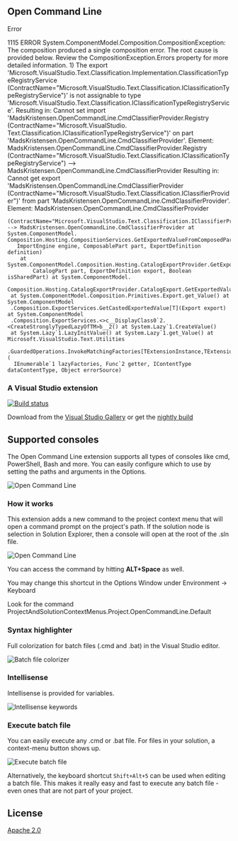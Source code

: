 ## Open Command Line

Error

1115 ERROR System.ComponentModel.Composition.CompositionException: The composition produced a single composition error. 
The root cause is provided below. Review the CompositionException.Errors property for more detailed information. 1) The export 
'Microsoft.VisualStudio.Text.Classification.Implementation.ClassificationTypeRegistryService 
(ContractName="Microsoft.VisualStudio.Text.Classification.IClassificationTypeRegistryService")' is not assignable to type 
'Microsoft.VisualStudio.Text.Classification.IClassificationTypeRegistryService'. Resulting in: Cannot set import 
'MadsKristensen.OpenCommandLine.CmdClassifierProvider.Registry (ContractName="Microsoft.VisualStudio.
Text.Classification.IClassificationTypeRegistryService")' on part 'MadsKristensen.OpenCommandLine.CmdClassifierProvider'.
 Element: MadsKristensen.OpenCommandLine.CmdClassifierProvider.Registry
  (ContractName="Microsoft.VisualStudio.Text.Classification.IClassificationTypeRegistryService") --> 
  MadsKristensen.OpenCommandLine.CmdClassifierProvider Resulting in:
   Cannot get export 'MadsKristensen.OpenCommandLine.CmdClassifierProvider 
   (ContractName="Microsoft.VisualStudio.Text.Classification.IClassifierProvider")' 
   from part 'MadsKristensen.OpenCommandLine.CmdClassifierProvider'. Element: 
   MadsKristensen.OpenCommandLine.CmdClassifierProvider
   
    (ContractName="Microsoft.VisualStudio.Text.Classification.IClassifierProvider") 
	--> MadsKristensen.OpenCommandLine.CmdClassifierProvider at System.ComponentModel.
	Composition.Hosting.CompositionServices.GetExportedValueFromComposedPart(
	   ImportEngine engine, ComposablePart part, ExportDefinition definition) 
	    at System.ComponentModel.Composition.Hosting.CatalogExportProvider.GetExportedValue(
			CatalogPart part, ExportDefinition export, Boolean isSharedPart) at System.ComponentModel.
			Composition.Hosting.CatalogExportProvider.CatalogExport.GetExportedValueCore() 
	 at System.ComponentModel.Composition.Primitives.Export.get_Value() at System.ComponentModel
	 .Composition.ExportServices.GetCastedExportedValue[T](Export export) at System.ComponentModel
	 .Composition.ExportServices.<>c__DisplayClass0`2.<CreateStronglyTypedLazyOfTM>b__2() at System.Lazy`1.CreateValue() 
	 at System.Lazy`1.LazyInitValue() at System.Lazy`1.get_Value() at Microsoft.VisualStudio.Text.Utilities
	 .GuardedOperations.InvokeMatchingFactories[TExtensionInstance,TExtensionFactory,TMetadataView](
	  IEnumerable`1 lazyFactories, Func`2 getter, IContentType dataContentType, Object errorSource) 


### A Visual Studio extension

[![Build status](https://ci.appveyor.com/api/projects/status/1jah71aylecjbkeh?svg=true)](https://ci.appveyor.com/project/madskristensen/opencommandline)

Download from the
[Visual Studio Gallery](https://visualstudiogallery.msdn.microsoft.com/4e84e2cf-2d6b-472a-b1e2-b84932511379)
or get the
[nightly build](http://vsixgallery.com/extension/f4ab1e64-5d35-4f06-bad9-bf414f4b3bbb/)

## Supported consoles

The Open Command Line extension supports all types of consoles like cmd, PowerShell,
Bash and more. You can easily configure which to use by setting the paths and arguments
in the Options.

![Open Command Line](screenshots/options.png)

### How it works

This extension adds a new command to the project context menu that will open
a command prompt on the project's path. If the solution node is selection in Solution
Explorer, then a console will open at the root of the .sln file.

![Open Command Line](screenshots/context-menu.png)

You can access the command by hitting **ALT+Space** as well.

You may change this shortcut in the Options Window under Environment -> Keyboard

Look for the command ProjectAndSolutionContextMenus.Project.OpenCommandLine.Default

### Syntax highlighter

Full colorization for batch files (.cmd and .bat) in the Visual Studio
editor.

![Batch file colorizer](screenshots/classifier.png)

### Intellisense

Intellisense is provided for variables.

![Intellisense keywords](screenshots/intellisense.png)

### Execute batch file

You can easily execute any .cmd or .bat file. For files in your solution,
a context-menu button shows up.

![Execute batch file](screenshots/execute-context-menu.png)

Alternatively, the keyboard shortcut `Shift+Alt+5` can be used when
editing a batch file. This makes it really easy and fast to execute
any batch file - even ones that are not part of your project.

## License
[Apache 2.0](LICENSE)